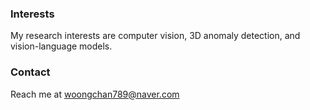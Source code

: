 ### Interests

My research interests are computer vision, 3D anomaly detection, and vision-language models.

### Contact

Reach me at woongchan789@naver.com
